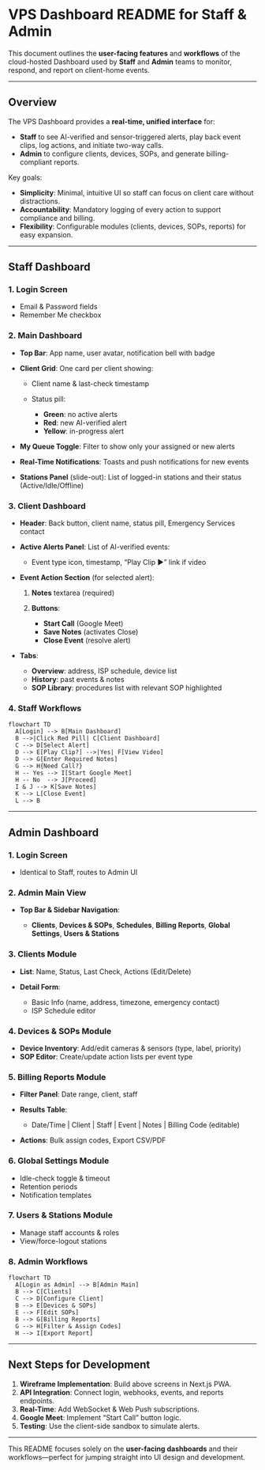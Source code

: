# VPS Dashboard README for Staff & Admin

This document outlines the **user-facing features** and **workflows** of the cloud-hosted Dashboard used by **Staff** and **Admin** teams to monitor, respond, and report on client-home events.

---

## Overview

The VPS Dashboard provides a **real-time, unified interface** for:

* **Staff** to see AI-verified and sensor-triggered alerts, play back event clips, log actions, and initiate two-way calls.
* **Admin** to configure clients, devices, SOPs, and generate billing-compliant reports.

Key goals:

* **Simplicity**: Minimal, intuitive UI so staff can focus on client care without distractions.
* **Accountability**: Mandatory logging of every action to support compliance and billing.
* **Flexibility**: Configurable modules (clients, devices, SOPs, reports) for easy expansion.

---

## Staff Dashboard

### 1. Login Screen

* Email & Password fields
* Remember Me checkbox

### 2. Main Dashboard

* **Top Bar**: App name, user avatar, notification bell with badge
* **Client Grid**: One card per client showing:

  * Client name & last-check timestamp
  * Status pill:

    * **Green**: no active alerts
    * **Red**: new AI-verified alert
    * **Yellow**: in-progress alert
* **My Queue Toggle**: Filter to show only your assigned or new alerts
* **Real-Time Notifications**: Toasts and push notifications for new events
* **Stations Panel** (slide-out): List of logged-in stations and their status (Active/Idle/Offline)

### 3. Client Dashboard

* **Header**: Back button, client name, status pill, Emergency Services contact
* **Active Alerts Panel**: List of AI-verified events:

  * Event type icon, timestamp, “Play Clip ▶” link if video
* **Event Action Section** (for selected alert):

  1. **Notes** textarea (required)
  2. **Buttons**:

     * **Start Call** (Google Meet)
     * **Save Notes** (activates Close)
     * **Close Event** (resolve alert)
* **Tabs**:

  * **Overview**: address, ISP schedule, device list
  * **History**: past events & notes
  * **SOP Library**: procedures list with relevant SOP highlighted

### 4. Staff Workflows

```mermaid
flowchart TD
  A[Login] --> B[Main Dashboard]
  B -->|Click Red Pill| C[Client Dashboard]
  C --> D[Select Alert]
  D --> E[Play Clip?] -->|Yes| F[View Video]
  D --> G[Enter Required Notes]
  G --> H{Need Call?}
  H -- Yes --> I[Start Google Meet]
  H -- No  --> J[Proceed]
  I & J --> K[Save Notes]
  K --> L[Close Event]
  L --> B
```

---

## Admin Dashboard

### 1. Login Screen

* Identical to Staff, routes to Admin UI

### 2. Admin Main View

* **Top Bar & Sidebar Navigation**:

  * **Clients**, **Devices & SOPs**, **Schedules**, **Billing Reports**, **Global Settings**, **Users & Stations**

### 3. Clients Module

* **List**: Name, Status, Last Check, Actions (Edit/Delete)
* **Detail Form**:

  * Basic Info (name, address, timezone, emergency contact)
  * ISP Schedule editor

### 4. Devices & SOPs Module

* **Device Inventory**: Add/edit cameras & sensors (type, label, priority)
* **SOP Editor**: Create/update action lists per event type

### 5. Billing Reports Module

* **Filter Panel**: Date range, client, staff
* **Results Table**:

  * Date/Time | Client | Staff | Event | Notes | Billing Code (editable)
* **Actions**: Bulk assign codes, Export CSV/PDF

### 6. Global Settings Module

* Idle-check toggle & timeout
* Retention periods
* Notification templates

### 7. Users & Stations Module

* Manage staff accounts & roles
* View/force-logout stations

### 8. Admin Workflows

```mermaid
flowchart TD
  A[Login as Admin] --> B[Admin Main]
  B --> C[Clients]
  C --> D[Configure Client]
  B --> E[Devices & SOPs]
  E --> F[Edit SOPs]
  B --> G[Billing Reports]
  G --> H[Filter & Assign Codes]
  H --> I[Export Report]
```

---

## Next Steps for Development

1. **Wireframe Implementation**: Build above screens in Next.js PWA.
2. **API Integration**: Connect login, webhooks, events, and reports endpoints.
3. **Real-Time**: Add WebSocket & Web Push subscriptions.
4. **Google Meet**: Implement “Start Call” button logic.
5. **Testing**: Use the client-side sandbox to simulate alerts.

---

This README focuses solely on the **user-facing dashboards** and their workflows—perfect for jumping straight into UI design and development.
